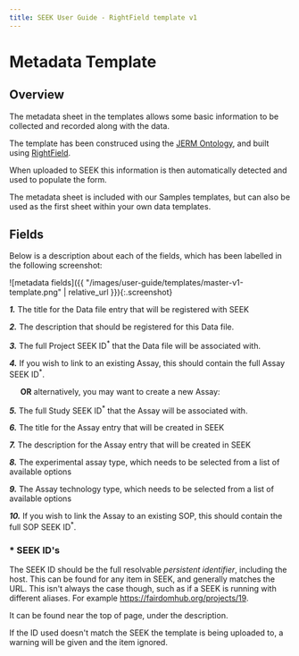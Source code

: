 ```yaml
---
title: SEEK User Guide - RightField template v1
---
```


# Metadata Template

## Overview

The metadata sheet in the templates allows some basic information to be collected and recorded along with the data.

The template has been construced using the [JERM Ontology](https://jermontology.org), and built using [RightField](https://rightfield.org.uk).

When uploaded to SEEK this information is then automatically detected and used to populate the form.

The metadata sheet is included with our Samples templates, but can also be used as the first sheet within your own data templates.


## Fields

Below is a description about each of the fields, which has been labelled in the following screenshot:

![metadata fields]({{ "/images/user-guide/templates/master-v1-template.png" | relative_url }}){:.screenshot}

_**1.**_  The title for the Data file entry that will be registered with SEEK

_**2.**_  The description that should be registered for this Data file.

_**3.**_  The full Project SEEK ID<sup>*</sup> that the Data file will be associated with.

_**4.**_  If you wish to link to an existing Assay, this should contain the full Assay SEEK ID<sup>*</sup>.
    
&nbsp;&nbsp;&nbsp;&nbsp; **OR** alternatively, you may want to create a new Assay:
   
_**5.**_  The full Study SEEK ID<sup>*</sup> that the Assay will be associated with.

_**6.**_  The title for the Assay entry that will be created in SEEK

_**7.**_  The description for the Assay entry that will be created in SEEK

_**8.**_  The experimental assay type, which needs to be selected from a list of available options

_**9.**_  The Assay technology type, which needs to be selected from a list of available options

_**10.**_ If you wish to link the Assay to an existing SOP, this should contain the full SOP SEEK ID<sup>*</sup>.

### * SEEK ID's

The SEEK ID should be the full resolvable _persistent identifier_, including the host. This can be found for any item in SEEK, and generally matches
the URL. This isn't always the case though, such as if a SEEK is running with different aliases. For example https://fairdomhub.org/projects/19. 

It can be found near the top of page, under the description.

If the ID used doesn't match the SEEK the template is being uploaded to, a warning will be given and the item ignored.
          